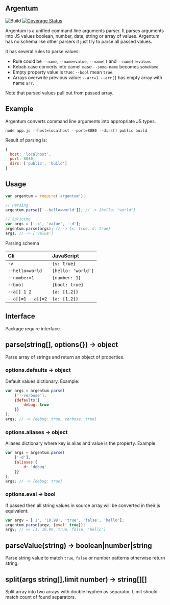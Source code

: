 Argentum
---

![Build](https://img.shields.io/travis/rumkin/argentum.svg)
[![Coverage Status](https://coveralls.io/repos/rumkin/argentum/badge.svg?branch=master&service=github)](https://coveralls.io/github/rumkin/argentum?branch=master)


Argentum is a unified command line arguments parser. It parses arguments into
JS values boolean, number, date, string or array of values. Argentum has no
schema like other parsers it just try to parse all passed values.

It has several rules to parse values:
* Rule could be `--name`, `--name=value`, `--name[]` and `--name[]=value`.
* Kebab case converts into camel case `--some-name` becomes `someName`.
* Empty property value is true: `--bool` mean `true`.
* Arrays overwrite previous value: `--arr=1 --arr[]` has empty array with name `arr`.

Note that parsed values pull out from passed array.

## Example

Argentum converts command line arguments into appropriate JS types.

```shell
node app.js --host=localhost --port=8080 --dirs[] public build
```

Result of parsing is:

```javascript
{
  host: 'localhost',
  port: 8080,
  dirs: ['public', 'build']
}
```

## Usage

```javascript
var argentum = require('argentum');

// Parsing
argentum.parse(['--hello=world']); // -> {hello: "world"}

// Splicing
var args = ['-x', 'value', '-d'];
argentum.parse(args); // -> {x: true, d: true}
args; // -> ['value']
```

Parsing schema

| Cli               | JavaScript         |
|:------------------|:-------------------|
| `-v`              | `{v: true}`        |
| `--hello=world`   | `{hello: 'world'}` |
| `--number=1`      | `{number: 1}`      |
| `--bool`          | `{bool: true}`     |
| `--a[] 1 2`       | `{a: [1,2]}`       |
| `--a[]=1 --a[]=2` | `{a: [1,2]}`       |


## Interface

Package require interface.

## parse(string[], options{}) -> object

Parse array of strings and return an object of properties.

### options.defaults -> object

Default values dictionary. Example:

```javascript
var args = argentum.parse(
    ['--verbose'],
    {defaults:{
        debug: true
    }}
);
args; // -> {debug: true, verbose: true}
```

### options.aliases -> object

Aliases dictionary where key is alias and value is the property. Example:

```javascript
var args = argentum.parse(
    ['-d'],
    {aliases:{
        d: 'debug'
    }}
);
args; // -> {debug: true}
```

### options.eval -> bool

If passed then all string values in source array will be converted in their js
equivalent:

```javascript
var argv = ['1', '10.99', 'true', 'false', 'hello'];
argentum.parse(argv, {eval: true});
argv; // => [1, 10.99, true, false, 'hello']
```

## parseValue(string) -> boolean|number|string

Parse string value to match `true`, `false` or number patterns otherwise return
string.

## split(args string[],limit number) -> string[][]

Split array into two arrays with double hyphen as separator. Limit should match
count of found separators.
